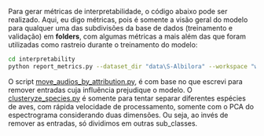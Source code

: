 Para gerar métricas de interpretabilidade, o código abaixo pode ser realizado. Aqui, eu digo métricas, pois é somente a visão geral do modelo para qualquer uma das subdivisões da base de dados (treinamento e validação) em **folders**, com algumas métricas a mais além das que foram utilizadas como rastreio durante o treinamento do modelo:
```bash
cd interpretability
python report_metrics.py --dataset_dir "data\S-Albilora" --workspace "workspace\features\waveform.h5" --run_id run_id
```

O script [move_audios_by_attribution.py](/panns/interpretability/move_audios_by_attribution.py), é com base no que escrevi para remover entradas cuja influência prejudique o modelo. O [clusteryze_species.py](/panns/interpretability/clusteryze_species.py) é somente para tentar separar diferentes espécies de aves, com rápida velocidade de processamento, somente com o PCA do espectrograma considerando duas dimensões. Ou seja, ao invés de remover as entradas, só dividimos em outras sub_classes.